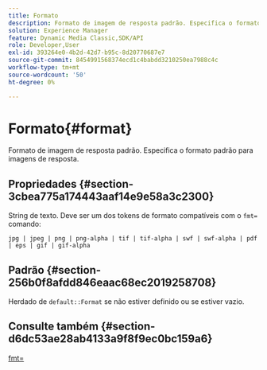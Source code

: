 ```yaml
---
title: Formato
description: Formato de imagem de resposta padrão. Especifica o formato padrão para imagens de resposta.
solution: Experience Manager
feature: Dynamic Media Classic,SDK/API
role: Developer,User
exl-id: 393264e0-4b2d-42d7-b95c-8d20770687e7
source-git-commit: 8454991568374ecd1c4babdd3210250ea7988c4c
workflow-type: tm+mt
source-wordcount: '50'
ht-degree: 0%

---
```


# Formato{#format}

Formato de imagem de resposta padrão. Especifica o formato padrão para imagens de resposta.

## Propriedades {#section-3cbea775a174443aaf14e9e58a3c2300}

String de texto. Deve ser um dos tokens de formato compatíveis com o `fmt=` comando:

`jpg | jpeg | png | png-alpha | tif | tif-alpha | swf | swf-alpha | pdf | eps | gif | gif-alpha`

## Padrão {#section-256b0f8afdd846eaac68ec2019258708}

Herdado de `default::Format` se não estiver definido ou se estiver vazio.

## Consulte também {#section-d6dc53ae28ab4133a9f8f9ec0bc159a6}

[fmt=](../../../../../ir-api/http-protocol/image-rendering-api-ref/c-ir-http-protocol-ref/c-ir-http-protocol-command-reference/r-ir-fmt.md#reference-4c743f67d56b47c5b774fcc900ff758c)
